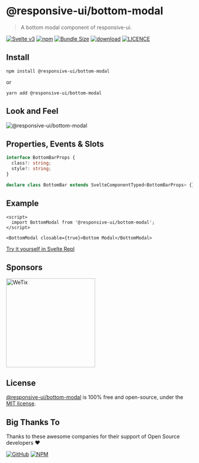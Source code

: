 # @responsive-ui/bottom-modal

> A bottom modal component of responsive-ui.

<p>

[![Svelte v3](https://img.shields.io/badge/svelte-v3-orange.svg)](https://svelte.dev)
[![npm](https://img.shields.io/npm/v/@responsive-ui/bottom-modal.svg)](https://www.npmjs.com/package/@responsive-ui/bottom-modal)
[![Bundle Size](https://badgen.net/bundlephobia/minzip/%40responsive-ui%2Fbottom-modal)](https://bundlephobia.com/result?p=@responsive-ui/bottom-modal)
[![download](https://img.shields.io/npm/dw/@responsive-ui/bottom-modal.svg)](https://www.npmjs.com/package/@responsive-ui/bottom-modal)
[![LICENCE](https://img.shields.io/github/license/wetix/responsive-ui)](https://github.com/wetix/responsive-ui/blob/main/LICENSE)

</p>

## Install

```console
npm install @responsive-ui/bottom-modal
```

or

```console
yarn add @responsive-ui/bottom-modal
```

## Look and Feel

<img src="https://user-images.githubusercontent.com/28108597/104998043-8a18a600-5a65-11eb-9fe8-381e3934476b.png"
alt="@responsive-ui/bottom-modal" />

## Properties, Events & Slots

```ts
interface BottomBarProps {
  class?: string;
  style?: string;
}

declare class BottomBar extends SvelteComponentTyped<BottomBarProps> {}
```

## Example

```svelte
<script>
  import BottomModal from '@responsive-ui/bottom-modal';
</script>

<BottomModal closable={true}>Bottom Modal</BottomModal>
```

[Try it yourself in Svelte Repl](https://svelte.dev/repl/77cd21e263a14e2e9e6feed4a23c1631?version=latest)

## Sponsors

<img src="https://asset.wetix.my/images/logo/wetix.png" alt="WeTix" width="240px">

## License

[@responsive-ui/bottom-modal](https://github.com/wetix/responsive-ui/tree/main/components/bottom-modal) is 100% free and open-source, under the [MIT license](https://github.com/wetix/responsive-ui/blob/main/LICENSE).

## Big Thanks To

Thanks to these awesome companies for their support of Open Source developers ❤

[![GitHub](https://jstools.dev/img/badges/github.svg)](https://github.com/open-source)
[![NPM](https://jstools.dev/img/badges/npm.svg)](https://www.npmjs.com/)

